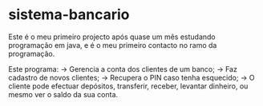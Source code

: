 # sistema-bancario 
Este é o meu primeiro projecto após quase um mês estudando programação em java, e é o meu primeiro contacto no ramo da programação.

Este programa:
→ Gerencia a conta dos clientes de um banco;
→ Faz cadastro de novos clientes;
→ Recupera o PIN caso tenha esquecido;
→ O cliente pode efectuar depósitos, transferir, receber, levantar dinheiro, ou mesmo ver o saldo da sua conta.
